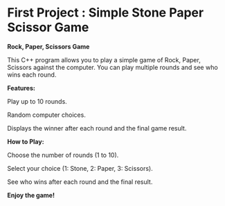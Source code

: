 # First Project : Simple Stone Paper Scissor Game

**Rock, Paper, Scissors Game**

This C++ program allows you to play a simple game of Rock, Paper, Scissors against the computer. You can play multiple rounds and see who wins each round.



**Features:**

Play up to 10 rounds.

Random computer choices.

Displays the winner after each round and the final game result.



**How to Play:**

Choose the number of rounds (1 to 10).

Select your choice (1: Stone, 2: Paper, 3: Scissors).

See who wins after each round and the final result.

**Enjoy the game!**

